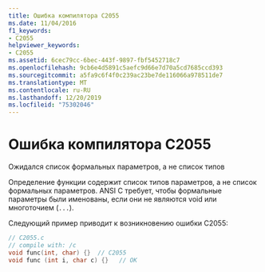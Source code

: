 ```yaml
---
title: Ошибка компилятора C2055
ms.date: 11/04/2016
f1_keywords:
- C2055
helpviewer_keywords:
- C2055
ms.assetid: 6cec79cc-6bec-443f-9897-fbf5452718c7
ms.openlocfilehash: 9cb6e4d5891c5aefc9d66e7d70a5cd7685ccd393
ms.sourcegitcommit: a5fa9c6f4f0c239ac23be7de116066a978511de7
ms.translationtype: MT
ms.contentlocale: ru-RU
ms.lasthandoff: 12/20/2019
ms.locfileid: "75302046"
---
```

# <a name="compiler-error-c2055"></a>Ошибка компилятора C2055

Ожидался список формальных параметров, а не список типов

Определение функции содержит список типов параметров, а не список формальных параметров. ANSI C требует, чтобы формальные параметры были именованы, если они не являются void или многоточием (`...`).

Следующий пример приводит к возникновению ошибки C2055:

```c
// C2055.c
// compile with: /c
void func(int, char) {}  // C2055
void func (int i, char c) {}   // OK
```
